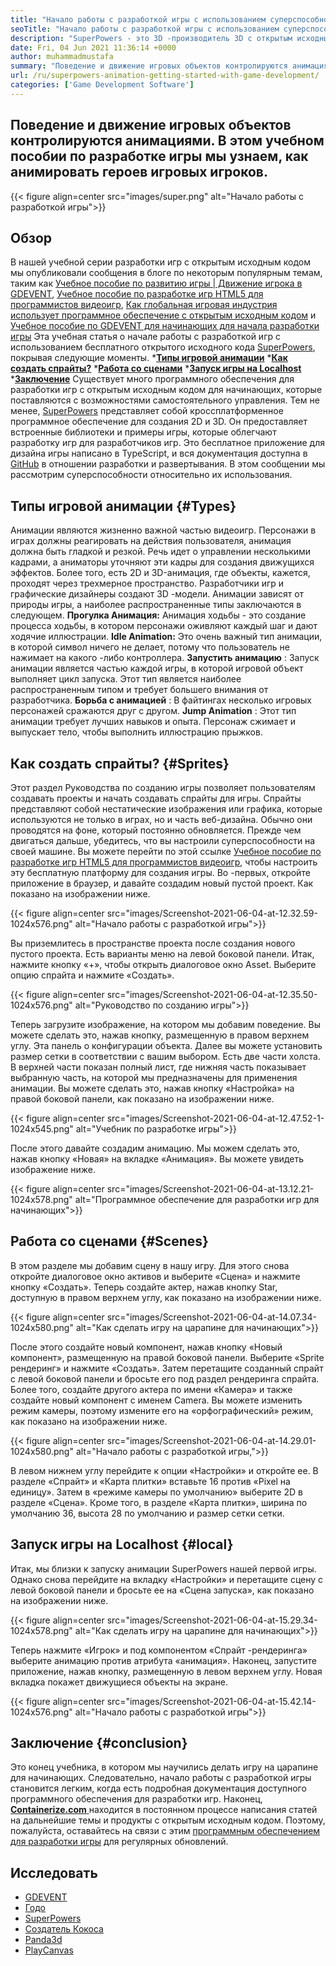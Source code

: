 ```yaml
---
title: "Начало работы с разработкой игры с использованием суперспособности" 
seoTitle: "Начало работы с разработкой игры с использованием суперспособности" 
description: "SuperPowers - это 3D -производитель 3D с открытым исходным кодом с сотрудничеством в реальном времени. Этот урок о начале работы с разработкой игры с использованием суперспособности." 
date: Fri, 04 Jun 2021 11:36:14 +0000
author: muhammadmustafa
summary: "Поведение и движение игровых объектов контролируются анимациями. В этом учебном пособии по разработке игры мы узнаем, как анимировать героев игровых игроков." 
url: /ru/superpowers-animation-getting-started-with-game-development/
categories: ['Game Development Software']
---
```


## Поведение и движение игровых объектов контролируются анимациями. В этом учебном пособии по разработке игры мы узнаем, как анимировать героев игровых игроков.

{{< figure align=center src="images/super.png" alt="Начало работы с разработкой игры">}}


## **Обзор** 
В нашей учебной серии разработки игр с открытым исходным кодом мы опубликовали сообщения в блоге по некоторым популярным темам, таким как [Учебное пособие по развитию игры | Движение игрока в GDEVENT][1], [Учебное пособие по разработке игр HTML5 для программистов видеоигр][2], [Как глобальная игровая индустрия использует программное обеспечение с открытым исходным кодом][3] и [Учебное пособие по GDEVENT для начинающих для начала разработки игры][4 ] Эта учебная статья о начале работы с разработкой игр с использованием бесплатного открытого исходного кода [SuperPowers][5], покрывая следующие моменты.
  ***[Типы игровой анимации][6]** 
  ***[Как создать спрайты?][7]** 
  ***[Работа со сценами][8]** 
  ***[Запуск игры на Localhost][9]** 
  ***[Заключение][10]** 
Существует много программного обеспечения для разработки игр с открытым исходным кодом для начинающих, которые поставляются с возможностями самостоятельного управления. Тем не менее, [SuperPowers][5] представляет собой кроссплатформенное программное обеспечение для создания 2D и 3D. Он предоставляет встроенные библиотеки и примеры игры, которые облегчают разработку игр для разработчиков игр. Это бесплатное приложение для дизайна игры написано в TypeScript, и вся документация доступна в [GitHub][11] в отношении разработки и развертывания. В этом сообщении мы рассмотрим суперспособности относительно их использования.

## Типы игровой анимации   {#Types}
Анимации являются жизненно важной частью видеоигр. Персонажи в играх должны реагировать на действия пользователя, анимация должна быть гладкой и резкой. Речь идет о управлении несколькими кадрами, а аниматоры уточняют эти кадры для создания движущихся эффектов. Более того, есть 2D и 3D-анимация, где объекты, кажется, проходят через трехмерное пространство. Разработчики игр и графические дизайнеры создают 3D -модели. Анимации зависят от природы игры, а наиболее распространенные типы заключаются в следующем.
**Прогулка Анимация:**  Анимация ходьбы - это создание процесса ходьбы, в котором персонажи оживляют каждый шаг и дают ходячие иллюстрации.
**Idle Animation:**  Это очень важный тип анимации, в которой символ ничего не делает, потому что пользователь не нажимает на какого -либо контроллера.
**Запустить анимацию** : Запуск анимации является частью каждой игры, в которой игровой объект выполняет цикл запуска. Этот тип является наиболее распространенным типом и требует большего внимания от разработчика.
**Борьба с анимацией** : В файтингах несколько игровых персонажей сражаются друг с другом.
**Jump Animation** : Этот тип анимации требует лучших навыков и опыта. Персонаж сжимает и выпускает тело, чтобы выполнить иллюстрацию прыжков.

## Как создать спрайты?   {#Sprites}
Этот раздел Руководства по созданию игры позволяет пользователям создавать проекты и начать создавать спрайты для игры. Спрайты представляют собой нестатические изображения или графика, которые используются не только в играх, но и часть веб-дизайна. Обычно они проводятся на фоне, который постоянно обновляется.
Прежде чем двигаться дальше, убедитесь, что вы настроили суперспособности на своей машине. Вы можете перейти по этой ссылке [Учебное пособие по разработке игр HTML5 для программистов видеоигр][2], чтобы настроить эту бесплатную платформу для создания игры.
Во -первых, откройте приложение в браузер, и давайте создадим новый пустой проект. Как показано на изображении ниже.

{{< figure align=center src="images/Screenshot-2021-06-04-at-12.32.59-1024x576.png" alt="Начало работы с разработкой игры">}}

Вы приземлитесь в пространстве проекта после создания нового пустого проекта. Есть варианты меню на левой боковой панели. Итак, нажмите кнопку «+», чтобы открыть диалоговое окно Asset. Выберите опцию спрайта и нажмите «Создать».

{{< figure align=center src="images/Screenshot-2021-06-04-at-12.35.50-1024x576.png" alt="Руководство по созданию игры">}}

Теперь загрузите изображение, на котором мы добавим поведение. Вы можете сделать это, нажав кнопку, размещенную в правом верхнем углу. Эта панель о конфигурации объекта.
Далее вы можете установить размер сетки в соответствии с вашим выбором. Есть две части холста. В верхней части показан полный лист, где нижняя часть показывает выбранную часть, на которой мы предназначены для применения анимации. Вы можете сделать это, нажав кнопку «Настройка» на правой боковой панели, как показано на изображении ниже.

{{< figure align=center src="images/Screenshot-2021-06-04-at-12.47.52-1-1024x545.png" alt="Учебник по разработке игры">}}

После этого давайте создадим анимацию. Мы можем сделать это, нажав кнопку «Новая» на вкладке «Анимация». Вы можете увидеть изображение ниже.

{{< figure align=center src="images/Screenshot-2021-06-04-at-13.12.21-1024x578.png" alt="Программное обеспечение для разработки игр для начинающих">}}


## Работа со сценами   {#Scenes}
В этом разделе мы добавим сцену в нашу игру. Для этого снова откройте диалоговое окно активов и выберите «Сцена» и нажмите кнопку «Создать». Теперь создайте актер, нажав кнопку Star, доступную в правом верхнем углу, как показано на изображении ниже.

{{< figure align=center src="images/Screenshot-2021-06-04-at-14.07.34-1024x580.png" alt="Как сделать игру на царапине для начинающих">}}

После этого создайте новый компонент, нажав кнопку «Новый компонент», размещенную на правой боковой панели. Выберите «Sprite рендеринг» и нажмите «Создать». Затем перетащите созданный спрайт с левой боковой панели и бросьте его под раздел рендеринга спрайта. Более того, создайте другого актера по имени «Камера» и также создайте новый компонент с именем Camera.
Вы можете изменить режим камеры, поэтому измените его на «орфографический» режим, как показано на изображении ниже.

{{< figure align=center src="images/Screenshot-2021-06-04-at-14.29.01-1024x580.png" alt="Начало работы с разработкой игры,">}}

В левом нижнем углу перейдите к опции «Настройки» и откройте ее. В разделе «Спрайт» и «Карта плитки» вставьте 16 против «Pixel на единицу». Затем в «режиме камеры по умолчанию» выберите 2D в разделе «Сцена». Кроме того, в разделе «Карта плитки», ширина по умолчанию 36, высота 28 по умолчанию и размер сетки сетки.

## Запуск игры на Localhost   {#local}
Итак, мы близки к запуску анимации SuperPowers нашей первой игры. Однако снова перейдите на вкладку «Настройки» и перетащите сцену с левой боковой панели и бросьте ее на «Сцена запуска», как показано на изображении ниже.

{{< figure align=center src="images/Screenshot-2021-06-04-at-15.29.34-1024x578.png" alt="Как сделать игру на царапине для начинающих">}}

Теперь нажмите «Игрок» и под компонентом «Спрайт -рендеринга» выберите анимацию против атрибута «анимация». Наконец, запустите приложение, нажав кнопку, размещенную в левом верхнем углу. Новая вкладка покажет движущиеся объекты на экране.

{{< figure align=center src="images/Screenshot-2021-06-04-at-15.42.14-1024x576.png" alt="Начало работы с разработкой игры">}}


## Заключение   {#conclusion}
Это конец учебника, в котором мы научились делать игру на царапине для начинающих. Следовательно, начало работы с разработкой игры становится легким, когда есть подробная документация доступного программного обеспечения для разработки игр. Наконец, [**Containerize.com** ][12] находится в постоянном процессе написания статей на дальнейшие темы и продукты с открытым исходным кодом. Поэтому, пожалуйста, оставайтесь на связи с этим [программным обеспечением для разработки игры][13] для регулярных обновлений.

## Исследовать
  * [GDEVENT][14]
  * [Годо][15]
  * [SuperPowers][5]
  * [Создатель Кокоса][16]
  * [Panda3d][17]
  * [PlayCanvas][18]

  
[1]: https://blog.containerize.com/game-development-software/game-development-tutorial-player-movement-in-gdevelop/
[2]: https://blog.containerize.com/2021/05/19/html5-game-development-tutorial-for-video-game-programmers/
[3]: https://blog.containerize.com/game-development-software/how-global-gaming-market-leveraging-open-source-software/
[4]: https://blog.containerize.com/game-development-software/game-development-tutorial-player-movement-in-gdevelop/
[5]: https://products.containerize.com/game-development-software/superpowers/
[6]: #types
[7]: #sprites
[8]: #scenes
[9]: #local
[10]: #Conclusion
[11]: https://github.com/superpowers/superpowers-core
[12]: https://www.containerize.com/
[13]: https://products.containerize.com/game-development-software/
[14]: https://products.containerize.com/game-development-software/gdevelop/
[15]: https://products.containerize.com/game-development-software/godot/
[16]: https://products.containerize.com/game-development-software/cocos-creator/
[17]: https://products.containerize.com/game-development-software/panda3d/
[18]: https://products.containerize.com/game-development-software/playcanvas/
